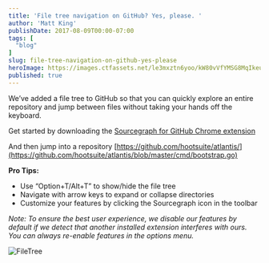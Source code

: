 ```yaml
---
title: 'File tree navigation on GitHub? Yes, please. '
author: 'Matt King'
publishDate: 2017-08-09T00:00-07:00
tags: [
  "blog"
]
slug: file-tree-navigation-on-github-yes-please
heroImage: https://images.ctfassets.net/le3mxztn6yoo/kW80vVfYMSG8MqIkeuWMO/09b960497b3f136f7d1c45c17ee13514/FileTree.gif
published: true
---
```



We’ve added a file tree to GitHub so that you can quickly explore an entire repository and jump between files without taking your hands off the keyboard.

Get started by downloading the [Sourcegraph for GitHub Chrome extension](https://docs.sourcegraph.com/integration/browser_extension?hl=en)

And then jump into a repository [https://github.com/hootsuite/atlantis/](https://github.com/hootsuite/atlantis/blob/master/cmd/bootstrap.go)

**Pro Tips:**

* Use “Option+T/Alt+T” to show/hide the file tree
* Navigate with arrow keys to expand or collapse directories
* Customize your features by clicking the Sourcegraph icon in the toolbar

*Note: To ensure the best user experience, we disable our features by default if we detect that another installed extension interferes with ours. You can always re-enable features in the options menu.*

![FileTree](//images.contentful.com/le3mxztn6yoo/kW80vVfYMSG8MqIkeuWMO/09b960497b3f136f7d1c45c17ee13514/FileTree.gif)
